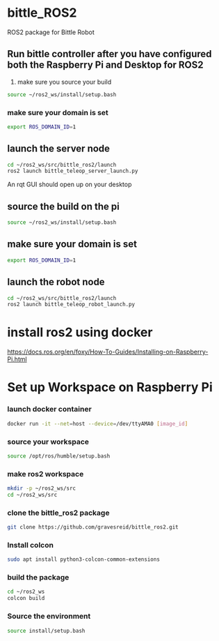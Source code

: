# bittle_ROS2
ROS2 package for Bittle Robot

## Run bittle controller after you have configured both the Raspberry Pi and Desktop for ROS2
1. make sure you source your build
```bash
source ~/ros2_ws/install/setup.bash
```
### make sure your domain is set
```bash
export ROS_DOMAIN_ID=1
```

## launch the server node
```bash
cd ~/ros2_ws/src/bittle_ros2/launch
ros2 launch bittle_teleop_server_launch.py
```
An rqt GUI should open up on your desktop

## source the build on the pi
```bash
source ~/ros2_ws/install/setup.bash
```

## make sure your domain is set
```bash
export ROS_DOMAIN_ID=1
```

## launch the robot node
```bash
cd ~/ros2_ws/src/bittle_ros2/launch
ros2 launch bittle_teleop_robot_launch.py
```


# install ros2 using docker
https://docs.ros.org/en/foxy/How-To-Guides/Installing-on-Raspberry-Pi.html

# Set up Workspace on Raspberry Pi
### launch docker container
```bash
docker run -it --net=host --device=/dev/ttyAMA0 [image_id]
```
### source your workspace
```bash
source /opt/ros/humble/setup.bash
```
### make ros2 workspace
```bash
mkdir -p ~/ros2_ws/src
cd ~/ros2_ws/src
```
### clone the bittle_ros2 package
```bash
git clone https://github.com/gravesreid/bittle_ros2.git
```
### Install colcon
```bash
sudo apt install python3-colcon-common-extensions
```
### build the package
```bash
cd ~/ros2_ws
colcon build
```

### Source the environment
```bash
source install/setup.bash
```

